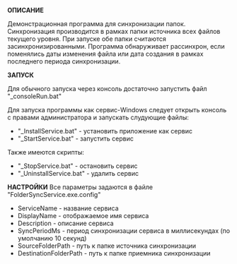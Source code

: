
**ОПИСАНИЕ**

Демонстрационная программа для синхронизации папок. Синхронизация производится в рамках папки источника всех файлов текущего уровня. При запуске обе папки считаются засинхронизированными. Программа обнаруживает рассинхрон, если поменялись даты изменения файла или дата создания в рамках последнего периода синхронизации.

**ЗАПУСК**

Для обычного запуска через консоль достаточно запустить файл "_consoleRun.bat"

Для запуска программы как сервис-Windows следует открыть консоль с правами администратора и запускать слудующие файлы:
* "_InstallService.bat" - установить приложение как сервис
* "_StartService.bat" - запустить сервис

Также имеются скрипты:
* "_StopService.bat" - остановить сервис
* "_UninstallService.bat" - удалить сервис


**НАСТРОЙКИ**
Все параметры задаются в файле "FolderSyncService.exe.config"
* ServiceName - название сервиса
* DisplayName - отображаемое имя сервиса
* Description - описание сервиса
* SyncPeriodMs - период синхронизации сервиса в миллисекундах (по умолчанию 10 секунд)
* SourceFolderPath - путь к папке источника синхронизации
* DestinationFolderPath - путь к папке приемника синхронизации
